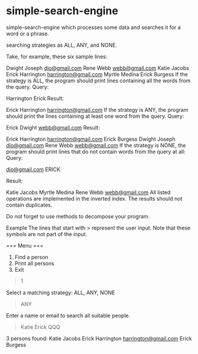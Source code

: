 # simple-search-engine

simple-search-engine which processes some data and searches it for a word or a phrase.

searching strategies as ALL, ANY, and NONE.

Take, for example, these six sample lines:

Dwight Joseph djo@gmail.com
Rene Webb webb@gmail.com
Katie Jacobs
Erick Harrington harrington@gmail.com
Myrtle Medina
Erick Burgess
If the strategy is ALL, the program should print lines containing all the words from the query.
Query:

Harrington Erick
Result:

Erick Harrington harrington@gmail.com
If the strategy is ANY, the program should print the lines containing at least one word from the query.
Query:

Erick Dwight webb@gmail.com
Result:

Erick Harrington harrington@gmail.com
Erick Burgess
Dwight Joseph djo@gmail.com
Rene Webb webb@gmail.com
If the strategy is NONE, the program should print lines that do not contain words from the query at all:
Query:

djo@gmail.com ERICK

Result:

Katie Jacobs
Myrtle Medina
Rene Webb webb@gmail.com
All listed operations are implemented in the inverted index. The results should not contain duplicates.

Do not forget to use methods to decompose your program.

Example
The lines that start with > represent the user input. Note that these symbols are not part of the input.

=== Menu ===
1. Find a person
2. Print all persons
0. Exit
> 1

Select a matching strategy: ALL, ANY, NONE
> ANY

Enter a name or email to search all suitable people.
> Katie Erick QQQ

3 persons found:
Katie Jacobs
Erick Harrington harrington@gmail.com
Erick Burgess
